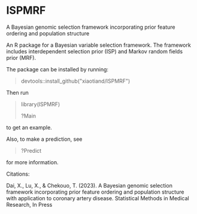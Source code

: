 # ISPMRF
A Bayesian genomic selection framework incorporating prior feature ordering and population structure

An R package for a Bayesian variable selection framework. The framework includes interdependent selection prior (ISP) and Markov random fields prior (MRF).

The package can be installed by running:

> devtools::install_github("xiaotiand/ISPMRF")

Then run 

> library(ISPMRF)
> 
> ?Main

to get an example.

Also, to make a prediction, see

> ?Predict

for more information.


Citations:

Dai, X., Lu, X., & Chekouo, T. (2023). A Bayesian genomic selection framework incorporating prior feature ordering and population structure with application to coronary artery disease. Statistical Methods in Medical Research, In Press
